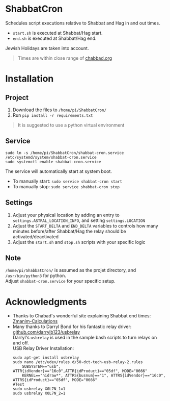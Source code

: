 # ShabbatCron
Schedules script executions relative to Shabbat and Hag in and out times.

* `start.sh` is executed at Shabbat/Hag start.
* `end.sh` is executed at Shabbat/Hag end.

Jewish Holidays are taken into account.

> Times are within close range of [chabbad.org](https://www.chabad.org/calendar/candlelighting_cdo/aid/6226/locationid/531/locationtype/1/save/1/jewish/Shabbat-Candle-Lighting-Times.htm)

# Installation
## Project
1. Download the files to `/home/pi/ShabbatCron/` 
1. Run `pip install -r requirements.txt`
> It is suggested to use a python virtual environment
## Service
```
sudo ln -s /home/pi/ShabbatCron/shabbat-cron.service /etc/systemd/system/shabbat-cron.service
sudo systemctl enable shabbat-cron.service
```
The service will automatically start at system boot.
* To manually start:
`sudo service shabbat-cron start`
* To manually stop:
`sudo service shabbat-cron stop`

## Settings
1. Adjust your physical location by adding an entry to `settings.ASTRAL_LOCATION_INFO`, and setting `settings.LOCATION`
1. Adjust the `START_DELTA` and `END_DELTA` variables to controls how many minutes before/after Shabbat/Hag the relay should be activated/deactivated
1. Adjust the `start.sh` and `stop.sh` scripts with your specific logic

## Note
`/home/pi/ShabbatCron/` is assumed as the projet directory, and `/usr/bin/python3` for python.\
Adjust `shabbat-cron.service` for your specific setup.

# Acknowledgments
* Thanks to Chabad's wonderful site explaining Shabbat end times: [Zmanim-Calculations](https://www.chabad.org/library/article_cdo/aid/3209349/jewish/About-Our-Zmanim-Calculations.htm)
* Many thanks to Darryl Bond for his fantastic relay driver: [github.com/darrylb123/usbrelay](https://github.com/darrylb123/usbrelay)\
Darryl's `usbrelay` is used in the sample bash scripts to turn relays on and off.\
USB Relay Driver Installation:
    ````
    sudo apt-get install usbrelay
    sudo nano /etc/udev/rules.d/50-dct-tech-usb-relay-2.rules
        SUBSYSTEM=="usb", ATTR{idVendor}=="16c0",ATTR{idProduct}=="05df", MODE="0666"
        KERNEL=="hidraw*", ATTRS{busnum}=="1", ATTRS{idVendor}=="16c0", ATTRS{idProduct}=="05df", MODE="0666"
    #Test
    sudo usbrelay X0L7N_1=1
    sudo usbrelay X0L7N_2=1
    ````
